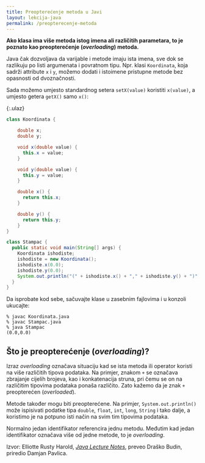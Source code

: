 ```yaml
---
title: Preopterećenje metoda u Javi
layout: lekcija-java
permalink: /preopterecenje-metoda
---
```


**Ako klasa ima više metoda istog imena ali različitih parametara, to je poznato kao preopterećenje (*overloading*) metoda.**

Java čak dozvoljava da varijable i metode imaju ista imena, sve dok se razlikuju po listi argumenata i povratnom tipu. Npr. klasi `Koordinata`, koja sadrži attribute `x` i `y`, možemo dodati i istoimene pristupne metode bez opasnosti od dvoznačnosti.

Sada možemo umjesto standardnog setera `setX(value)` koristiti `x(value)`, a umjesto getera `getX()` samo `x()`:

{:.ulaz}
```java
class Koordinata {

    double x;
    double y;

    void x(double value) {
      this.x = value;
    }

    void y(double value) {
      this.y = value;
    }

    double x() {
      return this.x;
    }

    double y() {
      return this.y;
    }
}

class Stampac {
  public static void main(String[] args) {
    Koordinata ishodiste;
    ishodiste = new Koordinata();
    ishodiste.x(0.0);
    ishodiste.y(0.0);
    System.out.println("(" + ishodiste.x() + "," + ishodiste.y() + ")");
  }
}
```

Da isprobate kod sebe, sačuvajte klase u zasebnim fajlovima i u konzoli ukucajte:

```
% javac Koordinata.java
% javac Stampac.java
% java Stampac
(0.0,0.0)
```

## Što je preopterećenje (*overloading*)?

Izraz *overloading* označava situaciju kad se ista metoda ili operator koristi na više različitih tipova podataka. Na primjer, znakom `+` se označava zbrajanje cijelih brojeva, kao i konkatenacija struna, pri čemu se on na različitim tipovima podataka ponaša različito. Zato kažemo da je znak `+` preopterećen (*overloaded*).

Metode također mogu biti preopterećene. Na primjer, `System.out.println()` može ispisivati podatke tipa `double`, `float`, `int`, `long`, `String` i tako dalje, a koristimo je na potpuno isti način na svim tim tipovima podataka.

Normalno jedan identifikator referencira jednu metodu. Međutim kad jedan identifikator označava više od jedne metode, to je *overloading*.


Izvor: Elliotte Rusty Harold, *[Java Lecture Notes](//www.cafeaulait.org/course/index.html)*, preveo Draško Budin, priredio Damjan Pavlica.
